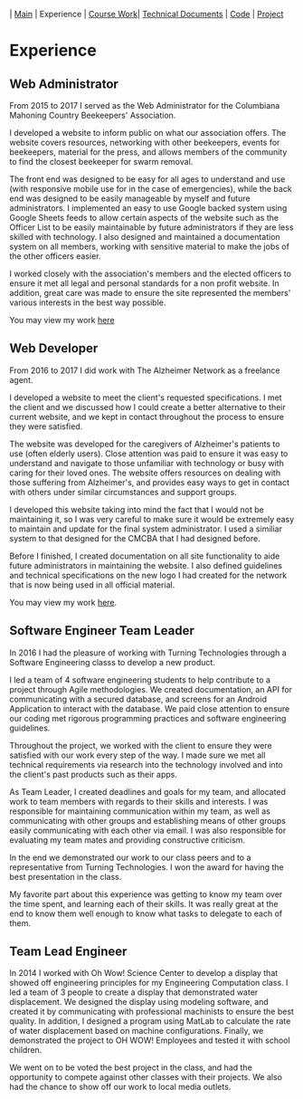 | [Main](README.md) | Experience | [Course Work](Courses.md)| [Technical Documents](Technical.md) | [Code](Code.md) | [Project](Project.md)

# Experience

## Web Administrator

From 2015 to 2017 I served as the Web Administrator for the Columbiana Mahoning Country Beekeepers' Association.

I developed a website to inform public on what our association offers. The website covers resources, networking with other beekeepers, events for beekeepers, material for the press, and allows members of the community to find the closest beekeeper for swarm removal.

The front end was designed to be easy for all ages to understand and use (with responsive mobile use for in the case of emergencies), while the back end was designed to be easily manageable by myself and future administrators. I implemented an easy to use Google backed system using Google Sheets feeds to allow certain aspects of the website such as the Officer List to be easily maintainable by future administrators if they are less skilled with technology. I also designed and maintained a documentation system on all members, working with sensitive material to make the jobs of the other officers easier.

I worked closely with the association's members and the elected officers to ensure it met all legal and personal standards for a non profit website. In addition, great care was made to ensure the site represented the members' various interests in the best way possible.

You may view my work [here](http://www.columbianamahoningbeekeepers.org/)

## Web Developer

From 2016 to 2017 I did work with The Alzheimer Network as a freelance agent.

I developed a website to meet the client's requested specifications. I met the client and we discussed how I could create a better alternative to their current website, and we kept in contact throughout the process to ensure they were satisfied.

The website was developed for the caregivers of Alzheimer's patients to use (often elderly users). Close attention was paid to ensure it was easy to understand and navigate to those unfamiliar with technology or busy with caring for their loved ones. The website offers resources on dealing with those suffering from Alzheimer's, and provides easy ways to get in contact with others under similar circumstances and support groups.

I developed this website taking into mind the fact that I would not be maintaining it, so I was very careful to make sure it would be extremely easy to maintain and update for the final system administrator. I used a similiar system to that designed for the CMCBA that I had designed before.

Before I finished, I created documentation on all site functionality to aide future administrators in maintaining the website. I also defined guidelines and technical specifications on the new logo I had created for the network that is now being used in all official material.

You may view my work [here](http://www.alzarnet.org/).

## Software Engineer Team Leader

In 2016 I had the pleasure of working with Turning Technologies through a Software Engineering classs to develop a new product.

I led a team of 4 software engineering students to help contribute to a project through Agile methodologies. We created documentation, an API for communicating with a secured database, and screens for an Android Application to interact with the database. We paid close attention to ensure our coding met rigorous programming practices and software engineering guidelines.

Throughout the project, we worked with the client to ensure they were satisfied with our work every step of the way. I made sure we met all technical requirements via research into the technology involved and into the client's past products such as their apps.

As Team Leader, I created deadlines and goals for my team, and allocated work to team members with regards to their skills and interests. I was responsible for maintaining communication within my team, as well as communicating with other groups and establishing means of other groups easily communicating with each other via email. I was also responsible for evaluating my team mates and providing constructive criticism.

In the end we demonstrated our work to our class peers and to a representative from Turning Technologies. I won the award for having the best presentation in the class.

My favorite part about this experience was getting to know my team over the time spent, and learning each of their skills. It was really great at the end to know them well enough to know what tasks to delegate to each of them.

## Team Lead Engineer

In 2014 I worked with Oh Wow! Science Center to develop a display that showed off engineering principles for my Engineering Computation class. I led a team of 3 people to create a display that demonstrated water displacement. We designed the display using modeling software, and created it by communicating with professional machinists to ensure the best quality. In addition, I designed a program using MatLab to calculate the rate of water displacement based on machine configurations. Finally, we demonstrated the project to OH WOW! Employees and tested it with school children.

We went on to be voted the best project in the class, and had the opportunity to compete against other classes with their projects. We also had the chance to show off our work to local media outlets.
